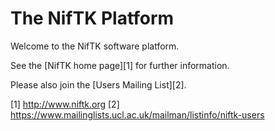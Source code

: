 # The NifTK Platform

Welcome to the NifTK software platform.

See the [NifTK home page][1] for further information.

Please also join the [Users Mailing List][2].

[1] http://www.niftk.org
[2] https://www.mailinglists.ucl.ac.uk/mailman/listinfo/niftk-users


